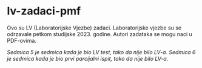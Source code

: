# lv-zadaci-pmf
Ovo su LV (Laboratorijske Vjezbe) zadaci. Laboratorijske vjezbe su se odrzavale petkom studijske 2023. godine. Autori zadataka se mogu naci u PDF-ovima.

*Sedmica 5 je sedmica kada je bio LV test, tako da nije bilo LV-a.*
*Sedmica 6 je sedmica kada je bio prvi parcijalni ispit, tako da nije bilo LV-a.*

